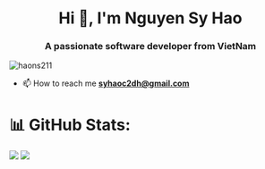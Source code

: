 <h1 align="center">Hi 👋, I'm Nguyen Sy Hao</h1>
<h3 align="center">A passionate software developer from VietNam</h3>


<p align="left"> <img src="https://komarev.com/ghpvc/?username=haons211&label=Profile%20views&color=0e75b6&style=flat" alt="haons211" /> </p>


- 📫 How to reach me **syhaoc2dh@gmail.com**

# 📊 GitHub Stats:
![](https://github-readme-stats.vercel.app/api?username=haons211&theme=dark&hide_border=false&include_all_commits=true&count_private=true)
![](https://github-readme-stats.vercel.app/api/top-langs/?username=haons211&theme=dark&hide_border=false&include_all_commits=true&count_private=true&layout=compact)



